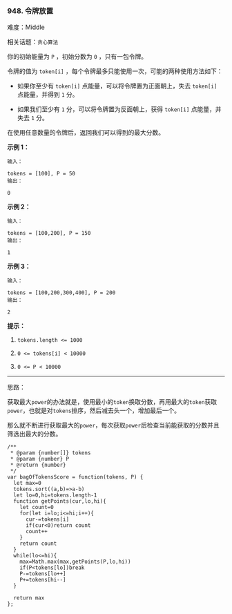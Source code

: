 ### 948. 令牌放置

难度：Middle

相关话题：`贪心算法`

你的初始能量为 `P` ，初始分数为 `0` ，只有一包令牌。



令牌的值为 `token[i]` ，每个令牌最多只能使用一次，可能的两种使用方法如下：




* 如果你至少有 `token[i]` 点能量，可以将令牌置为正面朝上，失去 `token[i]` 点能量，并得到 `1` 分。

* 如果我们至少有 `1` 分，可以将令牌置为反面朝上，获得 `token[i]` 点能量，并失去 `1` 分。





在使用任意数量的令牌后，返回我们可以得到的最大分数。












**示例 1：** 





```
输入：

tokens = [100], P = 50
输出：

0

```


**示例 2：** 





```
输入：

tokens = [100,200], P = 150
输出：

1

```


**示例 3：** 





```
输入：

tokens = [100,200,300,400], P = 200
输出：

2

```






**提示：** 




1.  `tokens.length <= 1000` 

2.  `0 <= tokens[i] < 10000` 

3.  `0 <= P < 10000` 






-----

思路：

获取最大`power`的办法就是，使用最小的`token`换取分数，再用最大的`token`获取`power`，也就是对`tokens`排序，然后减去头一个，增加最后一个。

那么就不断进行获取最大的`power`，每次获取`power`后检查当前能获取的分数并且筛选出最大的分数。


```
/**
 * @param {number[]} tokens
 * @param {number} P
 * @return {number}
 */
var bagOfTokensScore = function(tokens, P) {
  let max=0
  tokens.sort((a,b)=>a-b)
  let lo=0,hi=tokens.length-1
  function getPoints(cur,lo,hi){
    let count=0
    for(let i=lo;i<=hi;i++){
      cur-=tokens[i]
      if(cur<0)return count
      count++
    }
    return count
  }
  while(lo<=hi){
    max=Math.max(max,getPoints(P,lo,hi))
    if(P<tokens[lo])break
    P-=tokens[lo++]
    P+=tokens[hi--]    
  }
  
  return max
};



```

